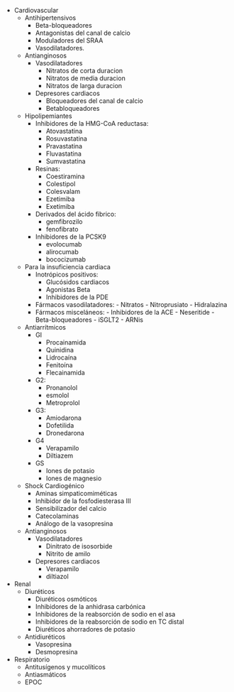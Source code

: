 - Cardiovascular
	- Antihipertensivos
		- Beta-bloqueadores
		- Antagonistas del canal de calcio
		- Moduladores del SRAA
		- Vasodilatadores.
	- Antianginosos
		- Vasodilatadores
			- Nitratos de corta duracion
			- Nitratos de media duracion
			- Nitratos de larga duracion
		- Depresores cardiacos
			- Bloqueadores del canal de calcio
			- Betabloqueadores
	- Hipolipemiantes
		- Inhibidores de la HMG-CoA reductasa:
			- Atovastatina
			- Rosuvastatina
			- Pravastatina
			- Fluvastatina
			- Sumvastatina
		- Resinas: 
			- Coestiramina
			- Colestipol
			- Colesvalam
			- Ezetimiba
			- Exetimiba
		- Derivados del ácido fibrico:
			- gemfibrozilo
			- fenofibrato 
		- Inhibidores de la PCSK9
			- evolocumab
			- alirocumab
			- bococizumab
	- Para la insuficiencia cardiaca
		- Inotrópicos positivos: 
			- Glucósidos cardiacos
			- Agonistas Beta
			- Inhibidores de la PDE
		- Fármacos vasodilatadores: 
				- Nitratos
				- Nitroprusiato
				- Hidralazina 
		- Fármacos misceláneos: 
				- Inhibidores de la ACE
				- Neseritide
				- Beta-bloqueadores
				- iSGLT2
				- ARNis
	- Antiarrítmicos
		- GI 
			- Procainamida
			- Quinidina
			- Lidrocaína
			- Fenitoína
			- Flecainamida
		- G2:
			- Pronanolol
			- esmolol
			- Metroprolol
		- G3:
			- Amiodarona
			- Dofetilida
			- Dronedarona
		- G4 
			- Verapamilo
			- Diltiazem
		- GS 
			- Iones de potasio
			- Iones de magnesio
	- Shock Cardiogénico
		- Aminas simpaticomiméticas
		- Inhibidor de la fosfodiesterasa III
		- Sensibilizador del calcio
		- Catecolaminas
		- Análogo de la vasopresina
	- Antianginosos
		- Vasodilatadores
			- Dinitrato de isosorbide
			- Nitrito de amilo
		- Depresores cardiacos
			- Verapamilo
			- diltiazol
- Renal
	- Diuréticos
		- Diuréticos osmóticos
		- Inhibidores de la anhidrasa carbónica
		- Inhibidores de la reabsorción de sodio en el asa
		- Inhibidores de la reabsorción de sodio en TC distal
		- Diuréticos ahorradores de potasio
	- Antidiuréticos
		- Vasopresina
		- Desmopresina
- Respiratorio
	- Antitusígenos y mucolíticos
	- Antiasmáticos
	- EPOC